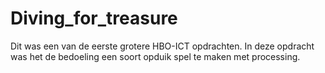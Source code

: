 # Diving_for_treasure
Dit was een van de eerste grotere HBO-ICT opdrachten. In deze opdracht was het de bedoeling een soort opduik spel te maken met processing.
